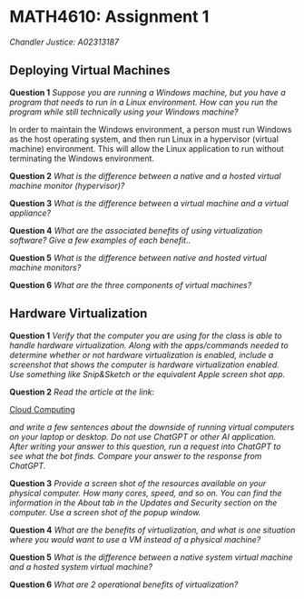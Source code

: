 # MATH4610: Assignment 1
*Chandler Justice: A02313187*
## Deploying Virtual Machines

**Question 1** *Suppose you are running a Windows machine, but you have a program that needs to run in a Linux environment. How can you run the program while still technically using your Windows machine?*

In order to maintain the Windows environment, a person must run Windows as the host operating system, and then run Linux in a hypervisor (virtual machine) environment. This will allow the Linux application to run without terminating the Windows environment.

**Question 2** *What is the difference between a native and a hosted virtual machine monitor (hypervisor)?*

**Question 3** *What is the difference between a virtual machine and a virtual appliance?*

**Question 4** *What are the associated benefits of using virtualization software? Give a few examples of each benefit..*

**Question 5** *What is the difference between native and hosted virtual machine monitors?*

**Question 6** *What are the three components of virtual machines?*

## Hardware Virtualization

**Question 1** *Verify that the computer you are using for the class is able to handle hardware virtualization. Along with the apps/commands needed to determine whether or not hardware virtualization is enabled, include a screenshot that shows the computer is hardware virtualization enabled. Use something like Snip&Sketch or the equivalent Apple screen shot app.*

**Question 2** *Read the article at the link:*

[Cloud Computing](https://aws.amazon.com/what-is/virtualization)

*and write a few sentences about the downside of running virtual computers on your laptop or desktop. Do not use ChatGPT or other AI application. After writing your answer to this question, run a request into ChatGPT to see what the bot finds. Compare your answer to the response from ChatGPT.*

**Question 3** *Provide a screen shot of the resources available on your physical computer. How many cores, speed, and so on. You can find the information in the About tab in the Updates and Security section on the computer. Use a screen shot of the popup window.*

**Question 4** *What are the benefits of virtualization, and what is one situation where you would want to use a VM instead of a physical machine?*

**Question 5** *What is the difference between a native system virtual machine and a hosted system virtual machine?*

**Question 6** *What are 2 operational benefits of virtualization?*
